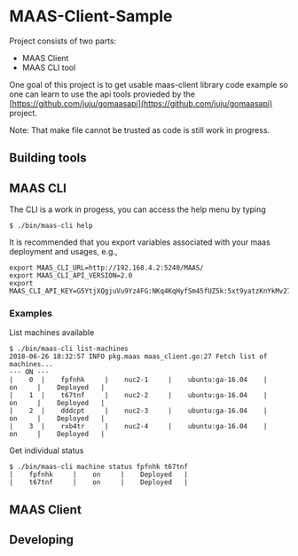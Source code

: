 #  MAAS-Client-Sample

Project consists of two parts:
- MAAS Client
- MAAS CLI tool

One goal of this project is to get usable maas-client library code example so one
can learn to use the api tools provieded by the [https://github.com/juju/gomaasapi](https://github.com/juju/gomaasapi) project.

Note: That make file cannot be trusted as code is still work in progress.

## Building tools


## MAAS CLI
The CLI is a work in progess, you can access the help menu by typing
```
$ ./bin/maas-cli help
```

It is recommended that you export variables associated with your maas deployment and usages,
e.g.,

```
export MAAS_CLI_URL=http://192.168.4.2:5240/MAAS/
export MAAS_CLI_API_VERSION=2.0
export MAAS_CLI_API_KEY=G5YtjXQgjuVu9Yz4FG:NKq4KqHyfSm45fUZ5k:5xt9yatzKnYkMv278fKyzwH7h7n6X4mf
```
### Examples
List machines available
```
$ ./bin/maas-cli list-machines
2018-06-26 18:32:57 INFO pkg.maas maas_client.go:27 Fetch list of machines...
--- ON ---
|	 0 	|	 fpfnhk 	|	 nuc2-1 	|	 ubuntu:ga-16.04 	|	 on 	|	 Deployed 	|
|	 1 	|	 t67tnf 	|	 nuc2-2 	|	 ubuntu:ga-16.04 	|	 on 	|	 Deployed 	|
|	 2 	|	 dddcpt 	|	 nuc2-3 	|	 ubuntu:ga-16.04 	|	 on 	|	 Deployed 	|
|	 3 	|	 rxb4tr 	|	 nuc2-4 	|	 ubuntu:ga-16.04 	|	 on 	|	 Deployed 	|
```

Get individual status
```
$ ./bin/maas-cli machine status fpfnhk t67tnf
|	 fpfnhk 	|	 on 	|	 Deployed 	|
|	 t67tnf 	|	 on 	|	 Deployed 	|
```

## MAAS Client

## Developing